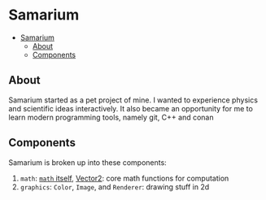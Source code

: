 # Samarium

- [Samarium](#samarium)
  - [About](#about)
  - [Components](#components)

## About

Samarium started as a pet project of mine. I wanted to experience physics and scientific ideas interactively. It also became an opportunity for me to learn modern programming tools, namely git, C++ and conan

## Components

Samarium is broken up into these components:

1. `math`: [`math` itself](math.md), [Vector2](Vector2.md): core math functions for computation
2. `graphics`: `Color`, `Image`, and `Renderer`: drawing stuff in 2d
